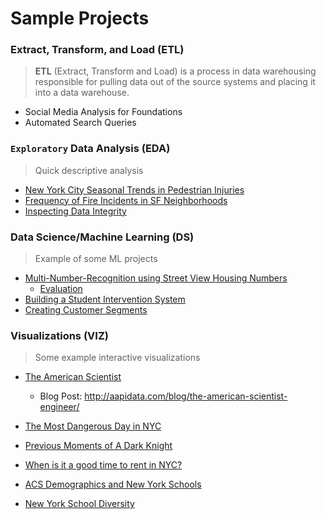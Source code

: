 # Sample Projects

### Extract, Transform, and Load (ETL)

> **ETL** (Extract, Transform and Load) is a process in data warehousing responsible for pulling data out of the source systems and placing it into a data warehouse.

- Social Media Analysis for Foundations
- Automated Search Queries 

### `Exploratory` Data Analysis (EDA)

> Quick descriptive analysis

- [New York City Seasonal Trends in Pedestrian Injuries]()
- [Frequency of Fire Incidents in SF Neighborhoods]()
- [Inspecting Data Integrity]()

### Data Science/Machine Learning (DS) 

> Example of some ML projects

- [Multi-Number-Recognition using Street View Housing Numbers](https://github.com/kvn219/multi-number-recognition/blob/master/README.md)
  - [Evaluation](http://nbviewer.jupyter.org/github/kvn219/multi-number-recognition/blob/master/notebooks/3_Model_Evaluation.ipynb) 
- [Building a Student Intervention System](http://nbviewer.jupyter.org/github/kvn219/student-intervention/blob/master/student_intervention.ipynb)
- [Creating Customer Segments](http://nbviewer.jupyter.org/github/kvn219/creating-customer-segments/blob/master/customer_segments.ipynb)

### Visualizations (VIZ)

> Some example interactive visualizations

- [The American Scientist](https://kvn219.github.io/elevate/)

  - Blog Post: http://aapidata.com/blog/the-american-scientist-engineer/

- [The Most Dangerous Day in NYC](https://kvn219.github.io/NYPDMotorVehicleCollisions/)

- [Previous Moments of A Dark Knight](https://kvn219.github.io/content/BATMAN/)

- [When is it a good time to rent in NYC?](https://kvn219.github.io/content/ZILLOW/)

- [ACS Demographics and New York Schools](https://kvn219.github.io/NYC-MAPS/MEASURING-NYS-DIVERSITY/)

- [New York School Diversity](https://kvn219.github.io/NYC-MAPS/DIVERSITY-MAP/)

  ​

